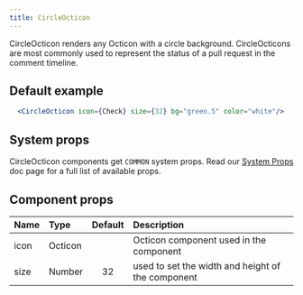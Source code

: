 ```yaml
---
title: CircleOcticon
---
```



CircleOcticon renders any Octicon with a circle background. CircleOcticons are most commonly used to represent the status of a pull request in the comment timeline.

## Default example

```jsx live
  <CircleOcticon icon={Check} size={32} bg="green.5" color="white"/>
```

## System props

CircleOcticon components get `COMMON` system props. Read our [System Props](/system-props) doc page for a full list of available props.

## Component props

| Name | Type | Default | Description |
| :- | :- | :-: | :- |
| icon | Octicon | | Octicon component used in the component |
| size | Number | 32 | used to set the width and height of the component |
